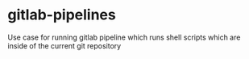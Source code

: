 # gitlab-pipelines

Use case for running gitlab pipeline which runs shell scripts which are inside of the current git repository
